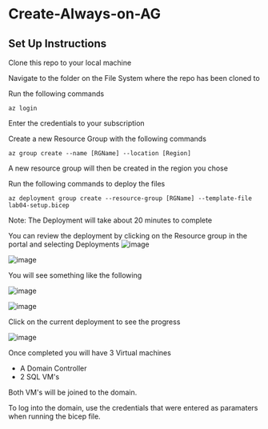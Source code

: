 # Create-Always-on-AG

## Set Up Instructions

Clone this repo to your local machine

Navigate to the folder on the File System where the repo has been cloned to

Run the following commands

~~~~~
az login
~~~~~

Enter the credentials to your subscription

Create a new Resource Group with the following commands

~~~~~
az group create --name [RGName] --location [Region]
~~~~~

A new resource group will then be created in the region you chose

Run the following commands to deploy the files

~~~~~
az deployment group create --resource-group [RGName] --template-file lab04-setup.bicep
~~~~~

Note: The Deployment will take about 20 minutes to complete

You can review the deployment by clicking on the Resource group in the portal and selecting Deployments
![image](https://github.com/mullertron/Create-Always-on-AG/assets/79084450/ebec3952-f714-45f2-8764-93134b6780ab)

![image](https://github.com/mullertron/Create-Always-on-AG/assets/79084450/544e7f15-98f7-4186-83a7-22797f18ef5c)

You will see something like the following

![image](https://github.com/mullertron/Create-Always-on-AG/assets/79084450/2ea9f813-5027-4740-ab6f-a1b85f674dd3)

![image](https://github.com/mullertron/Create-Always-on-AG/assets/79084450/276451a5-d303-4f65-be95-a560a9bf90c8)

Click on the current deployment to see the progress

![image](https://github.com/mullertron/Create-Always-on-AG/assets/79084450/af69847a-07d8-416e-849c-81f6b839da89)


Once completed you will have 3 Virtual machines

- A Domain Controller
- 2 SQL VM's

Both VM's will be joined to the domain.

To log into the domain, use the credentials that were entered as paramaters when running the bicep file.
